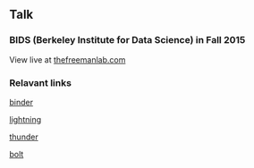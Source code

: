 ## Talk
### BIDS (Berkeley Institute for Data Science) in Fall 2015

View live at [thefreemanlab.com](http://thefreemanlab.com/talk-bids-fall-2015/)

### Relavant links

[binder](http://mybinder.org)

[lightning](http://lightning-viz.org)

[thunder](http://github.com/thunder-project/thunder)

[bolt](http://github.com/bolt-project/bolt)
